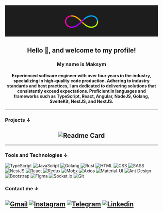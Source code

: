 [![Header](https://github.com/MaksymMakiaveli/MaksymMakiaveli/blob/master/assets/PG23.gif)](https://github.com/MaksymMakiaveli)

## <p align="center">**Hello 👋, and welcome to my profile!**</p>

### <p align="center">**My name is Maksym**</p>

#### <p align="center">**Experienced software engineer with over four years in the industry, specializing in high-quality code production. Adhering to industry standards and best practices, I am dedicated to delivering solutions that consistently exceed expectations. Proficient in languages and frameworks such as TypeScript, React, Angular, NodeJS, Golang, SvelteKit, NestJS, and NextJS.**</p>

---

### **Projects ↓**

## <div align="center">![Readme Card](https://media4.giphy.com/media/0jzKx0JIwHHZ404zrq/giphy.gif?cid=ecf05e47iupggtgugp2zgswshv644bf7vk09qt9el9a1kjv8&rid=giphy.gif&ct=g)</div>


---

### **Tools and Technologies ↓**

![TypeScript](https://img.shields.io/static/v1?style=for-the-badge&logo=TypeScript&label=&message=Typescript&color=4b4453)
![JavaScript](https://img.shields.io/static/v1?style=for-the-badge&logo=JavaScript&label=&message=Javascript&color=4b4453)
![Golang](https://img.shields.io/static/v1?style=for-the-badge&logo=Go&label=&message=Go&color=4b4453)
![Rust](https://img.shields.io/static/v1?style=for-the-badge&logo=Rust&label=&message=Rust&color=4b4453&logoColor=ff672b)
![HTML](https://img.shields.io/static/v1?style=for-the-badge&logo=Html5&label=&message=HTML5&color=4b4453)
![CSS](https://img.shields.io/static/v1?style=for-the-badge&logo=CSS3&label=&message=CSS3&color=4b4453&logoColor=1572B6)
![SASS](https://img.shields.io/static/v1?style=for-the-badge&logo=SASS&label=&message=SASS&color=4b4453)
![NestJS](https://img.shields.io/static/v1?style=for-the-badge&logo=NestJS&label=&message=NestJS&color=4b4453&logoColor=eb3d51)
![React](https://img.shields.io/static/v1?style=for-the-badge&logo=React&label=&message=React&color=4b4453)
![Redux](https://img.shields.io/static/v1?style=for-the-badge&logo=Redux&label=&message=Redux&color=4b4453&logoColor=764ABC)
![Mobx](https://img.shields.io/static/v1?style=for-the-badge&logo=Mobx&label=&message=Mobx&color=4b4453)
![Axios](https://img.shields.io/static/v1?style=for-the-badge&logo=A-Frame&label=&message=Axios&color=4b4453)
![Material-UI](https://img.shields.io/static/v1?style=for-the-badge&logo=MUI&label=&message=MUI&color=4b4453&logoColor=0081CB)
![Ant Design](https://img.shields.io/static/v1?style=for-the-badge&logo=Ant+Design&label=&message=Ant+Design&color=4b4453&logoColor=0170FE)
![Bootstrap](https://img.shields.io/static/v1?style=for-the-badge&logo=Bootstrap&label=&message=Bootstrap&color=4b4453)
![Figma](https://img.shields.io/static/v1?style=for-the-badge&logo=Figma&label=&message=Figma&color=4b4453)
![Socket.io](https://img.shields.io/static/v1?style=for-the-badge&logo=Socket.io&label=&message=Soket.io&color=4b4453)
![Git](https://img.shields.io/static/v1?style=for-the-badge&logo=Git&label=&message=Git&color=4b4453)
<br/>

### **Contact me ↓**

## <a >[![Gmail](https://img.shields.io/static/v1?style=for-the-badge&logo=Gmail&label=&message=Gmail&color=4b4453)](mailto:maksymbabiiwork@gmail.com)</a> <a>[![Instagram](https://img.shields.io/static/v1?style=for-the-badge&logo=instagram&label=&message=instagram&color=4b4453)](https://www.instagram.com/_.makiaveli._/?hl=ru '@_.makiaveli._')</a> <a>[![Telegram](https://img.shields.io/static/v1?style=for-the-badge&logo=telegram&label=&message=telegram&color=4b4453 '@MaksymMakiaveli')](https://t.me/MaksymMakiaveli)</a> <a>[![Linkedin](https://img.shields.io/static/v1?style=for-the-badge&logo=linkedin&label=&message=Linkedin&color=4b4453 'Maksym Babii')](https://www.linkedin.com/in/maksym-babii-059483228/)</a>
